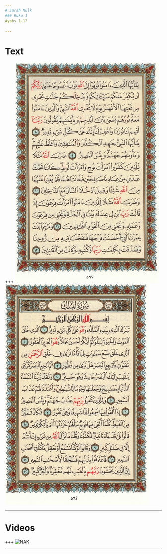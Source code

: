 ```yaml
---
# Surah Mulk
### Ruku 1
Ayahs 1-12

---
```

# Text
+++
![561](quran/QP/561.jpg)
![562](quran/QP/562.jpg)

---
# Videos
+++
![NAK](https://www.youtube.com/embed/TmaxzdutGs4)

---
